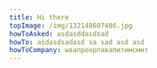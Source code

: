 ```yaml
---
title: Hi there
topImage: /img/132148607486.jpg
howToAsked: asdasddasdsad
howTo: asdasdsadasd sa sad asd asd
howToCompany: ывапроорпавапитимсмит
---
```



